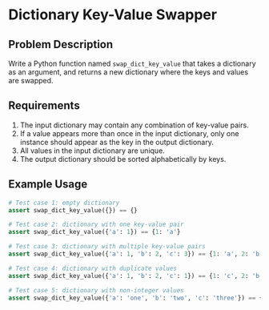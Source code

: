 # Dictionary Key-Value Swapper

## Problem Description

Write a Python function named `swap_dict_key_value` that takes a dictionary as an argument, and returns a new dictionary where the keys and values are swapped.

## Requirements

1. The input dictionary may contain any combination of key-value pairs.
2. If a value appears more than once in the input dictionary, only one instance should appear as the key in the output dictionary.
3. All values in the input dictionary are unique.
4. The output dictionary should be sorted alphabetically by keys.

## Example Usage

```python
# Test case 1: empty dictionary
assert swap_dict_key_value({}) == {}

# Test case 2: dictionary with one key-value pair
assert swap_dict_key_value({'a': 1}) == {1: 'a'}

# Test case 3: dictionary with multiple key-value pairs
assert swap_dict_key_value({'a': 1, 'b': 2, 'c': 3}) == {1: 'a', 2: 'b', 3: 'c'}

# Test case 4: dictionary with duplicate values
assert swap_dict_key_value({'a': 1, 'b': 2, 'c': 1}) == {1: 'c', 2: 'b'}

# Test case 5: dictionary with non-integer values
assert swap_dict_key_value({'a': 'one', 'b': 'two', 'c': 'three'}) == {'one': 'a', 'three': 'c', 'two': 'b'}
```
